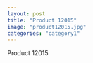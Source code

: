 ```yaml
---
layout: post
title: "Product 12015"
image: "product12015.jpg"
categories: "category1"
---
```

Product 12015

